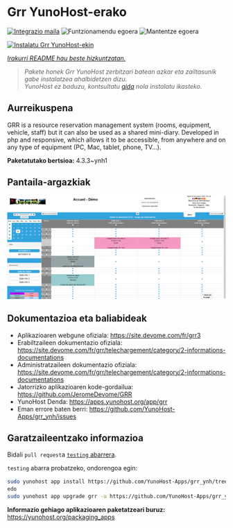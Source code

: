 <!--
Ohart ongi: README hau automatikoki sortu da <https://github.com/YunoHost/apps/tree/master/tools/readme_generator>ri esker
EZ editatu eskuz.
-->

# Grr YunoHost-erako

[![Integrazio maila](https://dash.yunohost.org/integration/grr.svg)](https://dash.yunohost.org/appci/app/grr) ![Funtzionamendu egoera](https://ci-apps.yunohost.org/ci/badges/grr.status.svg) ![Mantentze egoera](https://ci-apps.yunohost.org/ci/badges/grr.maintain.svg)

[![Instalatu Grr YunoHost-ekin](https://install-app.yunohost.org/install-with-yunohost.svg)](https://install-app.yunohost.org/?app=grr)

*[Irakurri README hau beste hizkuntzatan.](./ALL_README.md)*

> *Pakete honek Grr YunoHost zerbitzari batean azkar eta zailtasunik gabe instalatzea ahalbidetzen dizu.*  
> *YunoHost ez baduzu, kontsultatu [gida](https://yunohost.org/install) nola instalatu ikasteko.*

## Aurreikuspena

GRR is a resource reservation management system (rooms, equipment, vehicle, staff) but it can also be used as a shared mini-diary. Developed in php and responsive, which allows it to be accessible, from anywhere and on any type of equipment (PC, Mac, tablet, phone, TV...).


**Paketatutako bertsioa:** 4.3.3~ynh1

## Pantaila-argazkiak

![Grr(r)en pantaila-argazkia](./doc/screenshots/home.png)

## Dokumentazioa eta baliabideak

- Aplikazioaren webgune ofiziala: <https://site.devome.com/fr/grr3>
- Erabiltzaileen dokumentazio ofiziala: <https://site.devome.com/fr/grr/telechargement/category/2-informations-documentations>
- Administratzaileen dokumentazio ofiziala: <https://site.devome.com/fr/grr/telechargement/category/2-informations-documentations>
- Jatorrizko aplikazioaren kode-gordailua: <https://github.com/JeromeDevome/GRR>
- YunoHost Denda: <https://apps.yunohost.org/app/grr>
- Eman errore baten berri: <https://github.com/YunoHost-Apps/grr_ynh/issues>

## Garatzaileentzako informazioa

Bidali `pull request`a [`testing` abarrera](https://github.com/YunoHost-Apps/grr_ynh/tree/testing).

`testing` abarra probatzeko, ondorengoa egin:

```bash
sudo yunohost app install https://github.com/YunoHost-Apps/grr_ynh/tree/testing --debug
edo
sudo yunohost app upgrade grr -u https://github.com/YunoHost-Apps/grr_ynh/tree/testing --debug
```

**Informazio gehiago aplikazioaren paketatzeari buruz:** <https://yunohost.org/packaging_apps>
